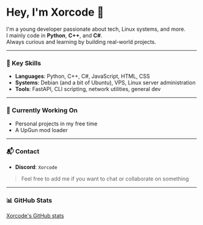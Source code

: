 # Hey, I'm Xorcode 👋

I'm a young developer passionate about tech, Linux systems, and more.  
I mainly code in **Python**, **C++**, and **C#**.  
Always curious and learning by building real-world projects.

---

### 🧠 Key Skills

- **Languages**: Python, C++, C#, JavaScript, HTML, CSS  
- **Systems**: Debian (and a bit of Ubuntu), VPS, Linux server administration  
- **Tools**: FastAPI, CLI scripting, network utilities, general dev

---

### 🚀 Currently Working On

- Personal projects in my free time
- A UpGun mod loader

---

### 📬 Contact

- **Discord**: `Xorcode`  
> Feel free to add me if you want to chat or collaborate on something

---

### 📊 GitHub Stats

[Xorcode's GitHub stats](https://github-readme-stats.vercel.app/api?username=Xorcode&show_icons=true&theme=dark&hide_title=true)
